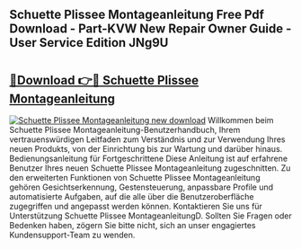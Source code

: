 ## Schuette Plissee Montageanleitung Free Pdf Download - Part-KVW New Repair Owner Guide - User Service Edition JNg9U

# <h2><a href="http://df70up.blite.top/?on=Schuette+Plissee+Montageanleitung">🔗Download 👉🔴 Schuette Plissee Montageanleitung</a></h2>

[![Schuette Plissee Montageanleitung new download](https://i.imgur.com/lujVjoI.png)](http://df70up.blite.top/?on=Schuette+Plissee+Montageanleitung)
Willkommen beim Schuette Plissee Montageanleitung-Benutzerhandbuch, Ihrem vertrauenswürdigen Leitfaden zum Verständnis und zur Verwendung Ihres neuen Produkts, von der Einrichtung bis zur Wartung und darüber hinaus. Bedienungsanleitung für Fortgeschrittene Diese Anleitung ist auf erfahrene Benutzer Ihres neuen Schuette Plissee Montageanleitung zugeschnitten. Zu den erweiterten Funktionen von Schuette Plissee Montageanleitung gehören Gesichtserkennung, Gestensteuerung, anpassbare Profile und automatisierte Aufgaben, auf die alle über die Benutzeroberfläche zugegriffen und angepasst werden können. Kontaktieren Sie uns für Unterstützung Schuette Plissee MontageanleitungD. Sollten Sie Fragen oder Bedenken haben, zögern Sie bitte nicht, sich an unser engagiertes Kundensupport-Team zu wenden.
